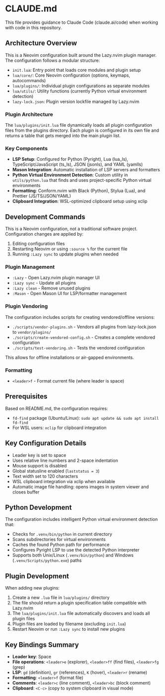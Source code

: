 # CLAUDE.md

This file provides guidance to Claude Code (claude.ai/code) when working with code in this repository.

## Architecture Overview

This is a Neovim configuration built around the Lazy.nvim plugin manager. The configuration follows a modular structure:

- `init.lua`: Entry point that loads core modules and plugin setup
- `lua/core/`: Core Neovim configuration (options, keymaps, autocommands)
- `lua/plugins/`: Individual plugin configurations as separate modules
- `lua/utils/`: Utility functions (currently Python virtual environment detection)
- `lazy-lock.json`: Plugin version lockfile managed by Lazy.nvim

### Plugin Architecture

The `lua/plugins/init.lua` file dynamically loads all plugin configuration files from the plugins directory. Each plugin is configured in its own file and returns a table that gets merged into the main plugin list.

### Key Components

- **LSP Setup**: Configured for Python (Pyright), Lua (lua_ls), TypeScript/JavaScript (ts_ls), JSON (jsonls), and YAML (yamlls)
- **Mason Integration**: Automatic installation of LSP servers and formatters
- **Python Virtual Environment Detection**: Custom utility in `utils/python.lua` that finds and uses project-specific Python virtual environments
- **Formatting**: Conform.nvim with Black (Python), Stylua (Lua), and Prettier (JS/TS/JSON/YAML)
- **Clipboard Integration**: WSL-optimized clipboard setup using xclip

## Development Commands

This is a Neovim configuration, not a traditional software project. Configuration changes are applied by:

1. Editing configuration files
2. Restarting Neovim or using `:source %` for the current file
3. Running `:Lazy sync` to update plugins when needed

### Plugin Management

- `:Lazy` - Open Lazy.nvim plugin manager UI
- `:Lazy sync` - Update all plugins
- `:Lazy clean` - Remove unused plugins
- `:Mason` - Open Mason UI for LSP/formatter management

### Plugin Vendoring

The configuration includes scripts for creating vendored/offline versions:

- `./scripts/vendor-plugins.sh` - Vendors all plugins from lazy-lock.json to `vendor/plugins/`
- `./scripts/create-vendored-config.sh` - Creates a complete vendored configuration
- `./scripts/test-vendoring.sh` - Tests the vendored configuration

This allows for offline installations or air-gapped environments.

### Formatting

- `<leader>f` - Format current file (where leader is space)

## Prerequisites

Based on README.md, the configuration requires:
- `fd-find` package (Ubuntu/Linux): `sudo apt update && sudo apt install fd-find`
- For WSL users: `xclip` for clipboard integration

## Key Configuration Details

- Leader key is set to space
- Uses relative line numbers and 2-space indentation
- Mouse support is disabled
- Global statusline enabled (`laststatus = 3`)
- Text width set to 120 characters
- WSL clipboard integration via xclip when available
- Automatic image file handling: opens images in system viewer and closes buffer

## Python Development

The configuration includes intelligent Python virtual environment detection that:
- Checks for `.venv/bin/python` in current directory
- Scans subdirectories for virtual environments
- Caches the found Python path for performance
- Configures Pyright LSP to use the detected Python interpreter
- Supports both Unix/Linux (`.venv/bin/python`) and Windows (`.venv/Scripts/python.exe`) paths

## Plugin Development

When adding new plugins:
1. Create a new `.lua` file in `lua/plugins/` directory
2. The file should return a plugin specification table compatible with Lazy.nvim
3. The `lua/plugins/init.lua` file automatically discovers and loads all plugin files
4. Plugin files are loaded by filename (excluding `init.lua`)
5. Restart Neovim or run `:Lazy sync` to install new plugins

## Key Bindings Summary

- **Leader key**: Space
- **File operations**: `<leader>e` (explorer), `<leader>ff` (find files), `<leader>fg` (grep)
- **LSP**: `gd` (definition), `gr` (references), `K` (hover), `<leader>r` (rename)
- **Formatting**: `<leader>f` (format file)
- **Comments**: `<leader>c` (line comment), `<leader>bc` (block comment)
- **Clipboard**: `<C-c>` (copy to system clipboard in visual mode)